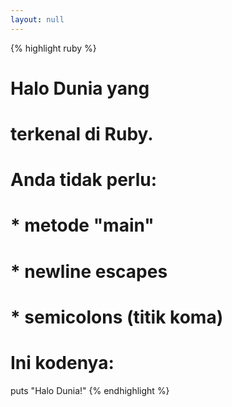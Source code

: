 ```yaml
---
layout: null
---
```


{% highlight ruby %}
# Halo Dunia yang
# terkenal di Ruby.
# Anda tidak perlu:
#
# * metode "main"
# * newline escapes
# * semicolons (titik koma)
#
# Ini kodenya:

puts "Halo Dunia!"
{% endhighlight %}
